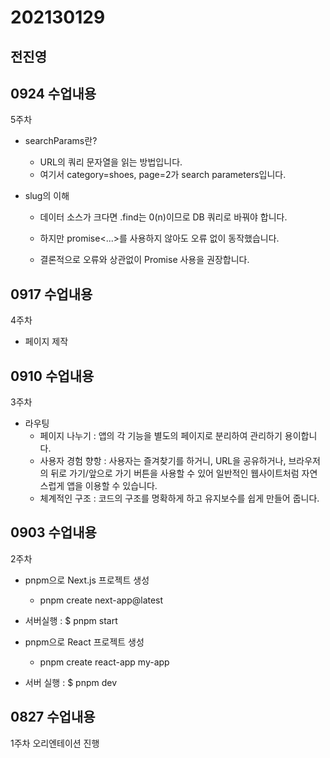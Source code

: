 # 202130129
## 전진영



## 0924 수업내용
5주차

* searchParams란?
  * URL의 쿼리 문자열을 읽는 방법입니다.
  * 여기서 category=shoes, page=2가 search parameters입니다.

* slug의 이해
  * 데이터 소스가 크다면 .find는 0(n)이므로 DB 쿼리로 바꿔야 합니다.

  * 하지만 promise<...>를 사용하지 않아도 오류 없이 동작했습니다.
  * 결론적으로 오류와 상관없이 Promise 사용을 권장합니다.

## 0917 수업내용
4주차

* 페이지 제작

## 0910 수업내용
3주차

* 라우팅
  * 페이지 나누기 : 앱의 각 기능을 별도의 페이지로 분리하여 관리하기 용이합니다.
  * 사용자 경험 향항 : 사용자는 즐겨찾기를 하거니, URL을 공유하거나, 브라우저의 뒤로 가기/앞으로 가기 버튼을 사용할 수 있어 일반적인 웹사이트처럼 자연스럽게 앱을 이용할 수 있습니다.
  * 체계적인 구조 : 코드의 구조를 명확하게 하고 유지보수를 쉽게 만들어 줍니다.

## 0903 수업내용
2주차

* pnpm으로 Next.js 프로젝트 생성

  * pnpm create next-app@latest

* 서버실행 : $ pnpm start

* pnpm으로 React 프로젝트 생성

  * pnpm create react-app my-app

* 서버 실행 : $ pnpm dev


## 0827 수업내용

1주차 오리엔테이션 진행
